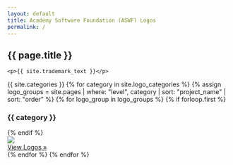 ```yaml
---
layout: default
title: Academy Software Foundation (ASWF) Logos
permalink: /
---
```


<section>
  <div class="logos">
    <h2>{{ page.title }}</h2>
    
    <p>{{ site.trademark_text }}</p>

{{ site.categories }}
{% for category in site.logo_categories %}
{% assign logo_groups = site.pages | where: "level", category | sort: "project_name" | sort: "order" %}
{% for logo_group in logo_groups %}
{% if forloop.first %}
<h3>{{ category }}</h3>
{% endif %}
<a href="{{ logo_group.dir }}">
<div class="outer-wrapper">
<div class="imagesquare">
<div class="imagecontainer"><img src="{{ logo_group.dir }}{{ logo_group.featured_image }}"></div><div class="imagesquarecta">View Logos »</div></div>
</div>
</a>
{% endfor %}
{% endfor %}

</div>
</section>
